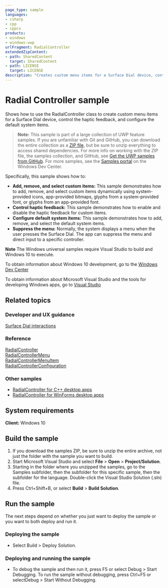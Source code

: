 ```yaml
---
page_type: sample
languages:
- csharp
- cpp
- cppcx
products:
- windows
- windows-uwp
urlFragment: RadialController
extendedZipContent:
- path: SharedContent
  target: SharedContent
- path: LICENSE
  target: LICENSE
description: "Creates custom menu items for a Surface Dial device, controls the haptic feedback, and configures the default system items."
---
```


<!---
  category: DevicesAndSensors
  samplefwlink: http://go.microsoft.com/fwlink/p/?LinkId=832873
-->

# Radial Controller sample

Shows how to use the RadialController class
to create custom menu items for a Surface Dial device,
control the haptic feedback, and configure the default system items.

> **Note:** This sample is part of a large collection of UWP feature samples. 
> If you are unfamiliar with Git and GitHub, you can download the entire collection as a 
> [ZIP file](https://github.com/Microsoft/Windows-universal-samples/archive/master.zip), but be 
> sure to unzip everything to access shared dependencies. For more info on working with the ZIP file, 
> the samples collection, and GitHub, see [Get the UWP samples from GitHub](https://aka.ms/ovu2uq). 
> For more samples, see the [Samples portal](https://aka.ms/winsamples) on the Windows Dev Center. 

Specifically, this sample shows how to:

- **Add, remove, and select custom items:** This sample demonstrates how to add, remove, and select custom items dynamically using system-provided icons,
  app-provided bitmaps, glyphs from a system-provided font, or glyphs from an app-provided font.
- **Control haptic feedback:** This sample demonstrates how to enable and disable the haptic feedback for custom items.
- **Configure default system items:** This sample demonstrates how to add, remove, and select the default system items.
- **Suppress the menu:** Normally, the system displays a menu when the user presses the Surface Dial.
  The app can suppress the menu and direct input to a specific controller.

**Note** The Windows universal samples require Visual Studio to build and Windows 10 to execute.

To obtain information about Windows 10 development, go to the [Windows Dev Center](http://go.microsoft.com/fwlink/?LinkID=532421)

To obtain information about Microsoft Visual Studio and the tools for developing Windows apps, go to [Visual Studio](http://go.microsoft.com/fwlink/?LinkID=532422)

## Related topics

### Developer and UX guidance

[Surface Dial interactions](https://msdn.microsoft.com/windows/uwp/input-and-devices/windows-wheel-interactions)

### Reference

[RadialController](https://msdn.microsoft.com/library/windows/apps/windows.ui.input.radialcontroller.aspx)  
[RadialControllerMenu](https://msdn.microsoft.com/library/windows/apps/windows.ui.input.radialcontrollermenu.aspx)  
[RadialControllerMenuItem](https://msdn.microsoft.com/library/windows/apps/windows.ui.input.radialcontrollermenuitem.aspx)  
[RadialControllerConfiguration](https://msdn.microsoft.com/library/windows/apps/windows.ui.input.radialcontrollerconfiguration.aspx)  

### Other samples

* [RadialController for C++ desktop apps](https://github.com/Microsoft/Windows-classic-samples/tree/master/Samples/RadialController/cpp)
* [RadialController for WinForms desktop apps](https://github.com/Microsoft/Windows-classic-samples/tree/master/Samples/RadialController/cs/winforms)

## System requirements

**Client:** Windows 10

## Build the sample

1. If you download the samples ZIP, be sure to unzip the entire archive, not just the folder with the sample you want to build. 
2. Start Microsoft Visual Studio and select **File** \> **Open** \> **Project/Solution**.
3. Starting in the folder where you unzipped the samples, go to the Samples subfolder, then the subfolder for this specific sample, then the subfolder for the language. Double-click the Visual Studio Solution (.sln) file.
4. Press Ctrl+Shift+B, or select **Build** \> **Build Solution**.

## Run the sample

The next steps depend on whether you just want to deploy the sample or you want to both deploy and run it.

### Deploying the sample

- Select Build > Deploy Solution. 

### Deploying and running the sample

- To debug the sample and then run it, press F5 or select Debug >  Start Debugging. To run the sample without debugging, press Ctrl+F5 or selectDebug > Start Without Debugging. 
